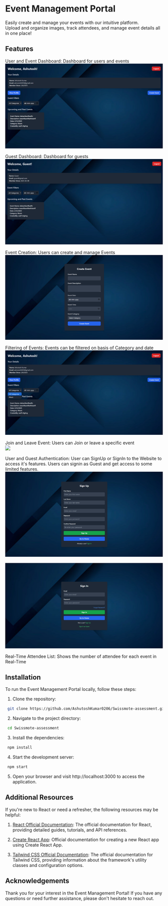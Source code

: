 
# Event Management Portal
Easily create and manage your events with our intuitive platform.<br/> 
Upload and organize images, track attendees, and manage event details all in one place!

## Features
User and Event Dashboard: Dashboard for users and events
<br/>
<img src="./client/src/partials/UserDashboard.png">
<br/>

Guest Dashboard: Dashboard for guests
<br/>
<img src="./client/src/partials/GuestDashboard.png">
<br/>

Event Creation: Users can create and manage Events
<br/>
<img src="./client/src/partials/CreateEvent.png"> 
<br/>

Filtering of Events: Events can be filtered on basis of Category and date
<br/>
<img src="./client/src/partials/FilteringOfEvents.png"> 
<br/>

Join and Leave Event: Users can Join or leave a specific event
<br/>
<img src="./client/src/partials/JoinAndLeaveEvent"> 
<br/>

User and Guest Authentication: User can SignUp or SignIn to the Website to access it's features. Users can signin as Guest and get access to some limited features.
<br/>
<img src="./client/src/partials/SignUp.png"> 
<br/>
<br/>
<img src="./client/src/partials/Signin.png"> 
<br/>

Real-Time Attendee List: Shows the number of attendee for each event in Real-Time

## Installation

To run the Event Management Portal locally, follow these steps:

1. Clone the repository:
```bash
 git clone https://github.com/AshutoshKumar0206/Swissmote-assessment.git
```
2. Navigate to the project directory:
```bash
 cd Swissmote-assessment
```
3. Install the dependencies:
```bash
 npm install
```
4. Start the development server:
```bash
 npm start
```
5. Open your browser and visit http://localhost:3000 to access the application.

## Additional Resources

If you're new to React or need a refresher, the following resources may be helpful:

1. [React Official Documentation](https://react.dev/blog/2023/03/16/introducing-react-dev): The official documentation for React, providing detailed guides, tutorials, and API references.

2. [Create React App](https://create-react-app.dev/docs/getting-started/): Official documentation for creating a new React app using Create React App.

3. [Tailwind CSS Official Documentation](https://tailwindcss.com/docs/installation): The official documentation for Tailwind CSS, providing information about the framework's utility classes and configuration options.

## Acknowledgements

Thank you for your interest in the Event Management Portal! If you have any questions or need further assistance, please don't hesitate to reach out.
 
